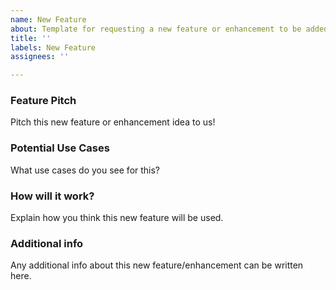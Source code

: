 ```yaml
---
name: New Feature
about: Template for requesting a new feature or enhancement to be added
title: ''
labels: New Feature
assignees: ''

---
```


### Feature Pitch
Pitch this new feature or enhancement idea to us!

### Potential Use Cases
What use cases do you see for this?

### How will it work?
Explain how you think this new feature will be used.

### Additional info
Any additional info about this new feature/enhancement can be written here.

